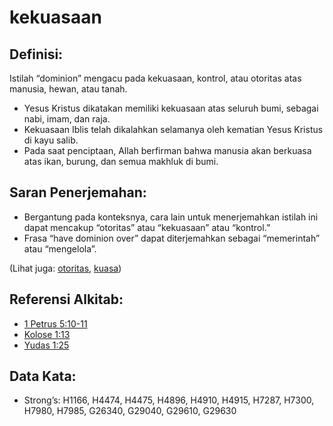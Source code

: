 # kekuasaan

## Definisi:

Istilah “dominion” mengacu pada kekuasaan, kontrol, atau otoritas atas manusia, hewan, atau tanah.

* Yesus Kristus dikatakan memiliki kekuasaan atas seluruh bumi, sebagai nabi, imam, dan raja.
* Kekuasaan Iblis telah dikalahkan selamanya oleh kematian Yesus Kristus di kayu salib.
* Pada saat penciptaan, Allah berfirman bahwa manusia akan berkuasa atas ikan, burung, dan semua makhluk di bumi.

## Saran Penerjemahan:

* Bergantung pada konteksnya, cara lain untuk menerjemahkan istilah ini dapat mencakup “otoritas” atau “kekuasaan” atau “kontrol.”
* Frasa “have dominion over” dapat diterjemahkan sebagai “memerintah” atau “mengelola”.

(Lihat juga: [otoritas](../kt/authority.md), [kuasa](../kt/power.md))

## Referensi Alkitab:

* [1 Petrus 5:10-11](rc://en/tn/help/1pe/05/10)
* [Kolose 1:13](rc://en/tn/help/col/01/13)
* [Yudas 1:25](rc://en/tn/help/jud/01/25)

## Data Kata:

* Strong’s: H1166, H4474, H4475, H4896, H4910, H4915, H7287, H7300, H7980, H7985, G26340, G29040, G29610, G29630
